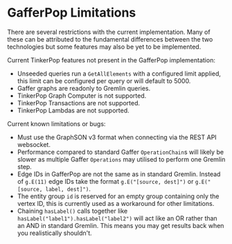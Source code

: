 # GafferPop Limitations

There are several restrictions with the current implementation. Many of these
can be attributed to the fundamental differences between the two technologies
but some features may also be yet to be implemented.

Current TinkerPop features not present in the GafferPop implementation:

- Unseeded queries run a `GetAllElements` with a configured limit applied,
  this limit can be configured per query or will default to 5000.
- Gaffer graphs are readonly to Gremlin queries.
- TinkerPop Graph Computer is not supported.
- TinkerPop Transactions are not supported.
- TinkerPop Lambdas are not supported.

Current known limitations or bugs:

- Must use the GraphSON v3 format when connecting via the REST API websocket.
- Performance compared to standard Gaffer `OperationChain`s will likely be
  slower as multiple Gaffer `Operations` may utilised to perform one Gremlin
  step.
- Edge IDs in GafferPop are not the same as in standard Gremlin. Instead of `g.E(11)`
  edge IDs take the format `g.E("[source, dest]")` or `g.E("[source, label, dest]")`.
- The entity group `id` is reserved for an empty group containing only the
  vertex ID, this is currently used as a workaround for other limitations.
- Chaining `hasLabel()` calls together like `hasLabel("label1").hasLabel("label2")`
  will act like an OR rather than an AND in standard Gremlin. This means you
  may get results back when you realistically shouldn't.
